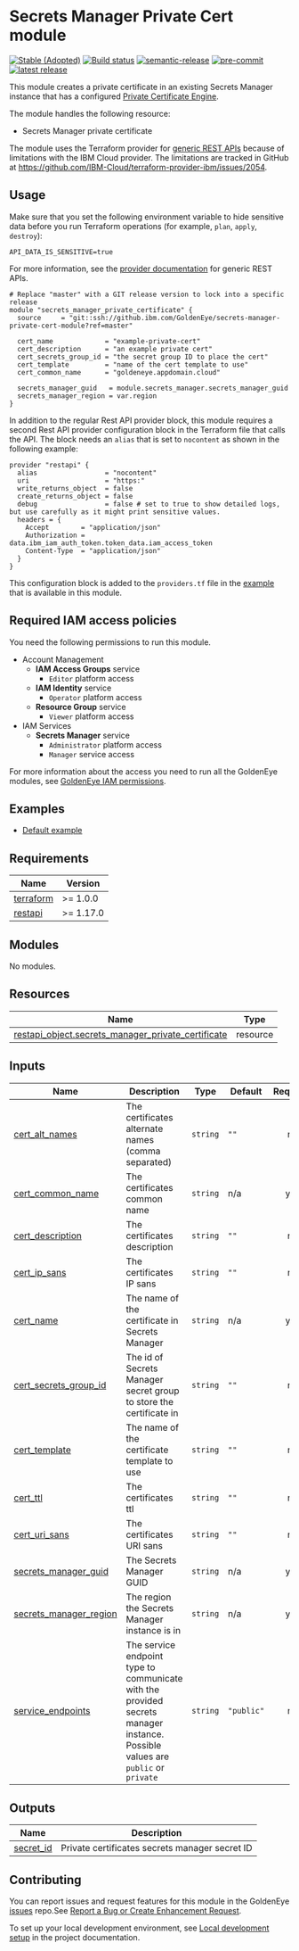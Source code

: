 # Secrets Manager Private Cert module
<!-- UPDATE BADGES:
1. Make sure that the badge link for the current status of the module is correct. For the status options, see https://github.ibm.com/GoldenEye/documentation/blob/master/status.md.
2. Update the "Build Status" badge to point to the travis pipeline for the module. Replace "module-template" in two places.
3. Update the "latest release" badge to point to the new module. Replace "module-template" in two places.
-->
[![Stable (Adopted)](https://img.shields.io/badge/Status-Stable%20(Adopted)-yellowgreen?style=plastic)](https://github.ibm.com/GoldenEye/documentation/blob/master/status.md)
[![Build status](https://travis.ibm.com/GoldenEye/module-template.svg?token=3Ry6sEDNvWajQPuZHgTZ&branch=master)](https://travis.ibm.com/GoldenEye/module-template)
[![semantic-release](https://img.shields.io/badge/%20%20%F0%9F%93%A6%F0%9F%9A%80-semantic--release-e10079.svg)](https://github.com/semantic-release/semantic-release)
[![pre-commit](https://img.shields.io/badge/pre--commit-enabled-brightgreen?logo=pre-commit&logoColor=white)](https://github.com/pre-commit/pre-commit)
[![latest release](https://shields-server.m03l6u0cqkx.eu-de.codeengine.appdomain.cloud/github/v/release/GoldenEye/module-template?logo=GitHub)](https://github.ibm.com/GoldenEye/module-template/releases/latest)

This module creates a private certificate in an existing Secrets Manager instance that has a configured [Private Certificate Engine](https://cloud.ibm.com/docs/secrets-manager?topic=secrets-manager-certificates&interface=ui).

The module handles the following resource:
- Secrets Manager private certificate

The module uses the Terraform provider for [generic REST APIs](https://github.com/Mastercard/terraform-provider-restapi) because of limitations with the IBM Cloud provider. The limitations are tracked in GitHub at https://github.com/IBM-Cloud/terraform-provider-ibm/issues/2054.

## Usage

Make sure that you set the following environment variable to hide sensitive data before you run Terraform operations (for example, `plan`, `apply`, `destroy`):

```
API_DATA_IS_SENSITIVE=true
```
For more information, see the [provider documentation](https://github.com/Mastercard/terraform-provider-restapi#usage) for generic REST APIs.

```hcl
# Replace "master" with a GIT release version to lock into a specific release
module "secrets_manager_private_certificate" {
  source     = "git::ssh://github.ibm.com/GoldenEye/secrets-manager-private-cert-module?ref=master"

  cert_name             = "example-private-cert"
  cert_description      = "an example private cert"
  cert_secrets_group_id = "the secret group ID to place the cert"
  cert_template         = "name of the cert template to use"
  cert_common_name      = "goldeneye.appdomain.cloud"

  secrets_manager_guid   = module.secrets_manager.secrets_manager_guid
  secrets_manager_region = var.region
}
```

 In addition to the regular Rest API provider block, this module requires a second Rest API provider configuration block in the Terraform file that calls the API. The block needs an `alias` that is set to `nocontent` as shown in the following example:

```
provider "restapi" {
  alias                 = "nocontent"
  uri                   = "https:"
  write_returns_object  = false
  create_returns_object = false
  debug                 = false # set to true to show detailed logs, but use carefully as it might print sensitive values.
  headers = {
    Accept        = "application/json"
    Authorization = data.ibm_iam_auth_token.token_data.iam_access_token
    Content-Type  = "application/json"
  }
}
```

 This configuration block is added to the `providers.tf` file in the [example](#examples) that is available in this module.

## Required IAM access policies

You need the following permissions to run this module.

- Account Management
  - **IAM Access Groups** service
      - `Editor` platform access
  - **IAM Identity** service
      - `Operator` platform access
  - **Resource Group** service
      - `Viewer` platform access
- IAM Services
  - **Secrets Manager** service
      - `Administrator` platform access
      - `Manager` service access

For more information about the access you need to run all the GoldenEye modules, see [GoldenEye IAM permissions](https://github.ibm.com/GoldenEye/documentation/blob/master/goldeneye-iam-permissions.md).

<!-- BEGIN EXAMPLES HOOK -->
## Examples

- [ Default example](examples/default)
<!-- END EXAMPLES HOOK -->
<!-- BEGINNING OF PRE-COMMIT-TERRAFORM DOCS HOOK -->
## Requirements

| Name | Version |
|------|---------|
| <a name="requirement_terraform"></a> [terraform](#requirement\_terraform) | >= 1.0.0 |
| <a name="requirement_restapi"></a> [restapi](#requirement\_restapi) | >= 1.17.0 |

## Modules

No modules.

## Resources

| Name | Type |
|------|------|
| [restapi_object.secrets_manager_private_certificate](https://registry.terraform.io/providers/Mastercard/restapi/latest/docs/resources/object) | resource |

## Inputs

| Name | Description | Type | Default | Required |
|------|-------------|------|---------|:--------:|
| <a name="input_cert_alt_names"></a> [cert\_alt\_names](#input\_cert\_alt\_names) | The certificates alternate names (comma separated) | `string` | `""` | no |
| <a name="input_cert_common_name"></a> [cert\_common\_name](#input\_cert\_common\_name) | The certificates common name | `string` | n/a | yes |
| <a name="input_cert_description"></a> [cert\_description](#input\_cert\_description) | The certificates description | `string` | `""` | no |
| <a name="input_cert_ip_sans"></a> [cert\_ip\_sans](#input\_cert\_ip\_sans) | The certificates IP sans | `string` | `""` | no |
| <a name="input_cert_name"></a> [cert\_name](#input\_cert\_name) | The name of the certificate in Secrets Manager | `string` | n/a | yes |
| <a name="input_cert_secrets_group_id"></a> [cert\_secrets\_group\_id](#input\_cert\_secrets\_group\_id) | The id of Secrets Manager secret group to store the certificate in | `string` | `""` | no |
| <a name="input_cert_template"></a> [cert\_template](#input\_cert\_template) | The name of the certificate template to use | `string` | `""` | no |
| <a name="input_cert_ttl"></a> [cert\_ttl](#input\_cert\_ttl) | The certificates ttl | `string` | `""` | no |
| <a name="input_cert_uri_sans"></a> [cert\_uri\_sans](#input\_cert\_uri\_sans) | The certificates URI sans | `string` | `""` | no |
| <a name="input_secrets_manager_guid"></a> [secrets\_manager\_guid](#input\_secrets\_manager\_guid) | The Secrets Manager GUID | `string` | n/a | yes |
| <a name="input_secrets_manager_region"></a> [secrets\_manager\_region](#input\_secrets\_manager\_region) | The region the Secrets Manager instance is in | `string` | n/a | yes |
| <a name="input_service_endpoints"></a> [service\_endpoints](#input\_service\_endpoints) | The service endpoint type to communicate with the provided secrets manager instance. Possible values are `public` or `private` | `string` | `"public"` | no |

## Outputs

| Name | Description |
|------|-------------|
| <a name="output_secret_id"></a> [secret\_id](#output\_secret\_id) | Private certificates secrets manager secret ID |
<!-- END OF PRE-COMMIT-TERRAFORM DOCS HOOK -->
<!-- BEGIN CONTRIBUTING HOOK -->

<!-- Leave this section as is so that your module has a link to local development environment set up steps for contributors to follow -->
## Contributing

You can report issues and request features for this module in the GoldenEye [issues](https://github.ibm.com/GoldenEye/issues) repo.See [Report a Bug or Create Enhancement Request](https://github.ibm.com/GoldenEye/documentation/blob/master/issues.md).

To set up your local development environment, see [Local development setup](https://github.ibm.com/GoldenEye/documentation/blob/master/local-dev-setup.md) in the project documentation.
<!-- Source for this readme file: https://github.com/terraform-ibm-modules/common-dev-assets/tree/main/module-assets/ci/module-template-automation -->
<!-- END CONTRIBUTING HOOK -->
